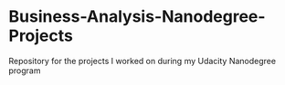 # Business-Analysis-Nanodegree-Projects
Repository for the projects I worked on during my Udacity Nanodegree program
